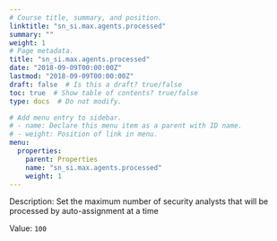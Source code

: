 ```yaml
---
# Course title, summary, and position.
linktitle: "sn_si.max.agents.processed"
summary: ""
weight: 1
# Page metadata.
title: "sn_si.max.agents.processed"
date: "2018-09-09T00:00:00Z"
lastmod: "2018-09-09T00:00:00Z"
draft: false  # Is this a draft? true/false
toc: true  # Show table of contents? true/false
type: docs  # Do not modify.

# Add menu entry to sidebar.
# - name: Declare this menu item as a parent with ID name.
# - weight: Position of link in menu.
menu:
  properties:
    parent: Properties
    name: "sn_si.max.agents.processed"
    weight: 1
---
```


Description: Set the maximum number of security analysts that will be processed by auto-assignment at a time


Value: `100`